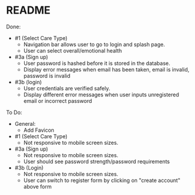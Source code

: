 # README

Done:
- #1 (Select Care Type)
    - Navigation bar allows user to go to login and splash page.
    - User can select overall/emotional health
- #3a (Sign up) 
    - User password is hashed before it is stored in the database.
    - Display error messages when email has been taken, email is invalid, password is invalid
- #3b (login)
    - User credentials are verified safely. 
    - Display different error messages when user inputs unregistered email or incorrect password


To Do:
- General:
    - Add Favicon
- #1 (Select Care Type)
    - Not responsive to mobile screen sizes.
- #3a (Sign up)
    - Not responsive to mobile screen sizes.
    - User should see password strength/password requirements
- #3b (Login)
    - Not responsive to mobile screen sizes.
    - User can switch to register form by clicking on "create account" above form
    
